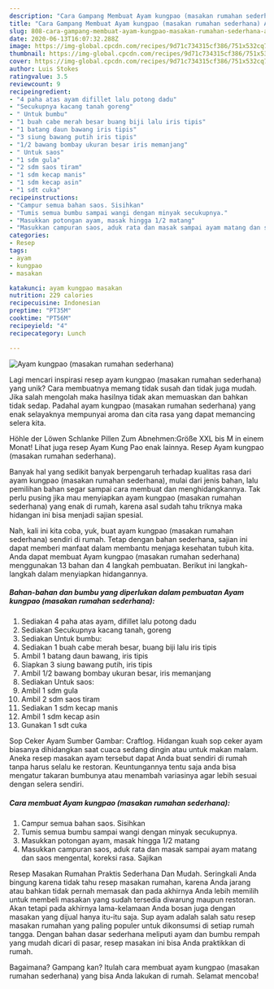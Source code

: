 ```yaml
---
description: "Cara Gampang Membuat Ayam kungpao (masakan rumahan sederhana) Anti Gagal"
title: "Cara Gampang Membuat Ayam kungpao (masakan rumahan sederhana) Anti Gagal"
slug: 808-cara-gampang-membuat-ayam-kungpao-masakan-rumahan-sederhana-anti-gagal
date: 2020-06-13T16:07:32.288Z
image: https://img-global.cpcdn.com/recipes/9d71c734315cf386/751x532cq70/ayam-kungpao-masakan-rumahan-sederhana-foto-resep-utama.jpg
thumbnail: https://img-global.cpcdn.com/recipes/9d71c734315cf386/751x532cq70/ayam-kungpao-masakan-rumahan-sederhana-foto-resep-utama.jpg
cover: https://img-global.cpcdn.com/recipes/9d71c734315cf386/751x532cq70/ayam-kungpao-masakan-rumahan-sederhana-foto-resep-utama.jpg
author: Luis Stokes
ratingvalue: 3.5
reviewcount: 9
recipeingredient:
- "4 paha atas ayam difillet lalu potong dadu"
- "Secukupnya kacang tanah goreng"
- " Untuk bumbu"
- "1 buah cabe merah besar buang biji lalu iris tipis"
- "1 batang daun bawang iris tipis"
- "3 siung bawang putih iris tipis"
- "1/2 bawang bombay ukuran besar iris memanjang"
- " Untuk saos"
- "1 sdm gula"
- "2 sdm saos tiram"
- "1 sdm kecap manis"
- "1 sdm kecap asin"
- "1 sdt cuka"
recipeinstructions:
- "Campur semua bahan saos. Sisihkan"
- "Tumis semua bumbu sampai wangi dengan minyak secukupnya."
- "Masukkan potongan ayam, masak hingga 1/2 matang"
- "Masukkan campuran saos, aduk rata dan masak sampai ayam matang dan saos mengental, koreksi rasa. Sajikan"
categories:
- Resep
tags:
- ayam
- kungpao
- masakan

katakunci: ayam kungpao masakan 
nutrition: 229 calories
recipecuisine: Indonesian
preptime: "PT35M"
cooktime: "PT56M"
recipeyield: "4"
recipecategory: Lunch

---
```



![Ayam kungpao (masakan rumahan sederhana)](https://img-global.cpcdn.com/recipes/9d71c734315cf386/751x532cq70/ayam-kungpao-masakan-rumahan-sederhana-foto-resep-utama.jpg)

Lagi mencari inspirasi resep ayam kungpao (masakan rumahan sederhana) yang unik? Cara membuatnya memang tidak susah dan tidak juga mudah. Jika salah mengolah maka hasilnya tidak akan memuaskan dan bahkan tidak sedap. Padahal ayam kungpao (masakan rumahan sederhana) yang enak selayaknya mempunyai aroma dan cita rasa yang dapat memancing selera kita.

Höhle der Löwen Schlanke Pillen Zum Abnehmen:Größe XXL bis M in einem Monat! Lihat juga resep Ayam Kung Pao enak lainnya. Resep Ayam kungpao (masakan rumahan sederhana).

Banyak hal yang sedikit banyak berpengaruh terhadap kualitas rasa dari ayam kungpao (masakan rumahan sederhana), mulai dari jenis bahan, lalu pemilihan bahan segar sampai cara membuat dan menghidangkannya. Tak perlu pusing jika mau menyiapkan ayam kungpao (masakan rumahan sederhana) yang enak di rumah, karena asal sudah tahu triknya maka hidangan ini bisa menjadi sajian spesial.


Nah, kali ini kita coba, yuk, buat ayam kungpao (masakan rumahan sederhana) sendiri di rumah. Tetap dengan bahan sederhana, sajian ini dapat memberi manfaat dalam membantu menjaga kesehatan tubuh kita. Anda dapat membuat Ayam kungpao (masakan rumahan sederhana) menggunakan 13 bahan dan 4 langkah pembuatan. Berikut ini langkah-langkah dalam menyiapkan hidangannya.

<!--inarticleads1-->

##### Bahan-bahan dan bumbu yang diperlukan dalam pembuatan Ayam kungpao (masakan rumahan sederhana):

1. Sediakan 4 paha atas ayam, difillet lalu potong dadu
1. Sediakan Secukupnya kacang tanah, goreng
1. Sediakan  Untuk bumbu:
1. Sediakan 1 buah cabe merah besar, buang biji lalu iris tipis
1. Ambil 1 batang daun bawang, iris tipis
1. Siapkan 3 siung bawang putih, iris tipis
1. Ambil 1/2 bawang bombay ukuran besar, iris memanjang
1. Sediakan  Untuk saos:
1. Ambil 1 sdm gula
1. Ambil 2 sdm saos tiram
1. Sediakan 1 sdm kecap manis
1. Ambil 1 sdm kecap asin
1. Gunakan 1 sdt cuka


Sop Ceker Ayam Sumber Gambar: Craftlog. Hidangan kuah sop ceker ayam biasanya dihidangkan saat cuaca sedang dingin atau untuk makan malam. Aneka resep masakan ayam tersebut dapat Anda buat sendiri di rumah tanpa harus selalu ke restoran. Keuntungannya tentu saja anda bisa mengatur takaran bumbunya atau menambah variasinya agar lebih sesuai dengan selera sendiri. 

<!--inarticleads2-->

##### Cara membuat Ayam kungpao (masakan rumahan sederhana):

1. Campur semua bahan saos. Sisihkan
1. Tumis semua bumbu sampai wangi dengan minyak secukupnya.
1. Masukkan potongan ayam, masak hingga 1/2 matang
1. Masukkan campuran saos, aduk rata dan masak sampai ayam matang dan saos mengental, koreksi rasa. Sajikan


Resep Masakan Rumahan Praktis Sederhana Dan Mudah. Seringkali Anda bingung karena tidak tahu resep masakan rumahan, karena Anda jarang atau bahkan tidak pernah memasak dan pada akhirnya Anda lebih memilih untuk membeli masakan yang sudah tersedia diwarung maupun restoran. Akan tetapi pada akhirnya lama-kelamaan Anda bosan juga dengan masakan yang dijual hanya itu-itu saja. Sup ayam adalah salah satu resep masakan rumahan yang paling populer untuk dikonsumsi di setiap rumah tangga. Dengan bahan dasar sederhana meliputi ayam dan bumbu rempah yang mudah dicari di pasar, resep masakan ini bisa Anda praktikkan di rumah. 

Bagaimana? Gampang kan? Itulah cara membuat ayam kungpao (masakan rumahan sederhana) yang bisa Anda lakukan di rumah. Selamat mencoba!
